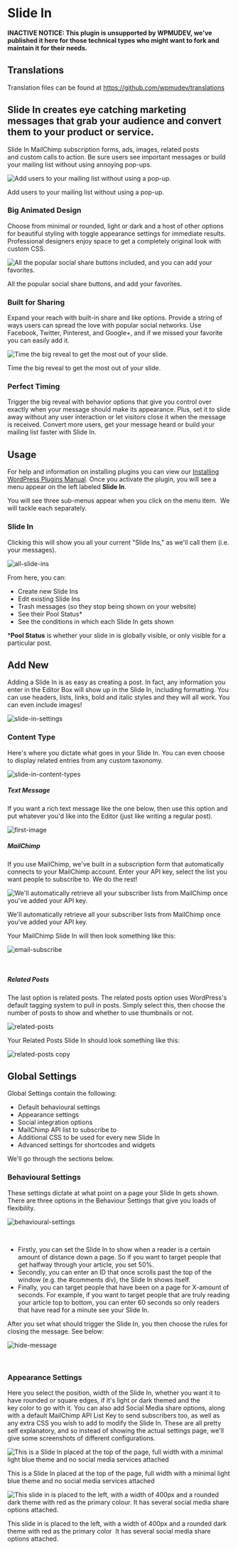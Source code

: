 # Slide In

**INACTIVE NOTICE: This plugin is unsupported by WPMUDEV, we've published it here for those technical types who might want to fork and maintain it for their needs.**

## Translations

Translation files can be found at https://github.com/wpmudev/translations

## Slide In creates eye catching marketing messages that grab your audience and convert them to your product or service.

Slide In MailChimp subscription forms, ads, images, related posts and custom calls to action. Be sure users see important messages or build your mailing list without using annoying pop-ups.  

![Add users to your mailing list without using a pop-up.](http://premium.wpmudev.org/wp-content/uploads/2013/03/slide-in-735x470.jpg)


 Add users to your mailing list without using a pop-up.

### Big Animated Design

Choose from minimal or rounded, light or dark and a host of other options for beautiful styling with toggle appearance settings for immediate results. Professional designers enjoy space to get a completely original look with custom CSS.   

![All the popular social share buttons included, and you can add your favorites.](http://premium.wpmudev.org/wp-content/uploads/2013/03/slide-in-social-735x470.jpg)


 All the popular social share buttons, and add your favorites.

### Built for Sharing

Expand your reach with built-in share and like options. Provide a string of ways users can spread the love with popular social networks. Use Facebook, Twitter, Pinterest, and Google+, and if we missed your favorite you can easily add it.   

![Time the big reveal to get the most out of your slide.](http://premium.wpmudev.org/wp-content/uploads/2013/03/time-735x470.jpg)

 Time the big reveal to get the most out of your slide.

### Perfect Timing

Trigger the big reveal with behavior options that give you control over exactly when your message should make its appearance. Plus, set it to slide away without any user interaction or let visitors close it when the message is received.  Convert more users, get your message heard or build your mailing list faster with Slide In.

## Usage

For help and information on installing plugins you can view our [Installing WordPress Plugins Manual](https://premium.wpmudev.org/manuals/wpmu-manual-2/installing-regular-plugins-on-wpmu/). Once you activate the plugin, you will see a menu appear on the left labeled **Slide In**. 


 You will see three sub-menus appear when you click on the menu item.  We will tackle each separately.

### Slide In

Clicking this will show you all your current "Slide Ins," as we'll call them (i.e. your messages). 

![all-slide-ins](https://premium.wpmudev.org/wp-content/uploads/2013/03/all-slide-ins.png)

 From here, you can:

*   Create new Slide Ins
*   Edit existing Slide Ins
*   Trash messages (so they stop being shown on your website)
*   See their Pool Status*
*   See the conditions in which each Slide In gets shown

***Pool Status** is whether your slide in is globally visible, or only visible for a particular post.

## Add New

Adding a Slide In is as easy as creating a post. In fact, any information you enter in the Editor Box will show up in the Slide In, including formatting. You can use headers, lists, links, bold and italic styles and they will all work. You can even include images! 

![slide-in-settings](https://premium.wpmudev.org/wp-content/uploads/2013/03/slide-in-settings1-e1366112225102.png)


### Content Type

Here's where you dictate what goes in your Slide In. You can even choose to display related entries from any custom taxonomy. 

![slide-in-content-types](https://premium.wpmudev.org/wp-content/uploads/2013/03/slide-in-content-types.png)

##### **Text Message**

If you want a rich text message like the one below, then use this option and put whatever you'd like into the Editor (just like writing a regular post). 

![first-image](https://premium.wpmudev.org/wp-content/uploads/2013/03/first-image3.png)

##### **MailChimp**

If you use MailChimp, we've built in a subscription form that automatically connects to your MailChimp account. Enter your API key, select the list you want people to subscribe to. We do the rest! 

![We'll automatically retrieve all your subscriber lists from MailChimp once you've added your API key.](https://premium.wpmudev.org/wp-content/uploads/2013/03/mailchimp-metabox.png)

 We'll automatically retrieve all your subscriber lists from MailChimp once you've added your API key.

 Your MailChimp Slide In will then look something like this: 

![email-subscribe](https://premium.wpmudev.org/wp-content/uploads/2013/03/email-subscribe1.png)

 

##### **Related Posts**

The last option is related posts. The related posts option uses WordPress's default tagging system to pull in posts. Simply select this, then choose the number of posts to show and whether to use thumbnails or not. 

![related-posts](https://premium.wpmudev.org/wp-content/uploads/2013/03/related-posts.jpg)


 Your Related Posts Slide In should look something like this:   

![related-posts copy](https://premium.wpmudev.org/wp-content/uploads/2013/03/related-posts-copy1.png)

## Global Settings

Global Settings contain the following:

*   Default behavioural settings
*   Appearance settings
*   Social integration options
*   MailChimp API list to subscribe to
*   Additional CSS to be used for every new Slide In 
*   Advanced settings for shortcodes and widgets

We'll go through the sections below.

### Behavioural Settings

These settings dictate at what point on a page your Slide In gets shown. There are three options in the Behaviour Settings that give you loads of flexibility. 

![behavioural-settings](https://premium.wpmudev.org/wp-content/uploads/2013/03/behavioural-settings.png)

 

*   Firstly, you can set the Slide In to show when a reader is a certain amount of distance down a page. So if you want to target people that get halfway through your article, you set 50%.
*   Secondly, you can enter an ID that once scrolls past the top of the window (e.g. the #comments div), the Slide In shows itself.
*   Finally, you can target people that have been on a page for X-amount of seconds. For example, if you want to target people that are truly reading your article top to bottom, you can enter 60 seconds so only readers that have read for a minute see your Slide In.

After you set what should trigger the Slide In, you then choose the rules for closing the message. See below: 

![hide-message](https://premium.wpmudev.org/wp-content/uploads/2013/03/hide-message.jpg)


 

### Appearance Settings

Here you select the position, width of the Slide In, whether you want it to have rounded or square edges, if it's light or dark themed and the key color to go with it. You can also add Social Media share options, along with a default MailChimp API List Key to send subscribers too, as well as any extra CSS you wish to add to modify the Slide In. These are all pretty self explanatory, and so instead of showing the actual settings page, we'll give some screenshots of different configurations. 

![This is a Slide In placed at the top of the page, full width with a minimal light blue theme and no social media services attached](https://premium.wpmudev.org/wp-content/uploads/2013/03/full-width-top-blue-copy-copy.png)

 This is a Slide In placed at the top of the page, full width with a minimal light blue theme and no social media services attached

 

![This slide in is placed to the left, with a width of 400px and a rounded dark theme with red as the primary colour. It has several social media share options attached.](https://premium.wpmudev.org/wp-content/uploads/2013/03/dark-red-rounded-left-copy.png)

 This slide in is placed to the left, with a width of 400px and a rounded dark theme with red as the primary color  It has several social media share options attached.
